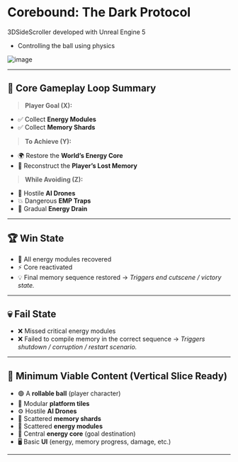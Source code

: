 # Corebound: The Dark Protocol

3DSideScroller developed with Unreal Engine 5

- Controlling the ball using physics

![image](https://github.com/user-attachments/assets/2a24b334-c36b-4c5b-bfdc-b609ac49a499)

---

## 🧠 Core Gameplay Loop Summary

> **Player Goal (X):**

* ✅ Collect **Energy Modules**
* ✅ Collect **Memory Shards**

> **To Achieve (Y):**

* 🌍 Restore the **World’s Energy Core**
* 🧠 Reconstruct the **Player’s Lost Memory**

> **While Avoiding (Z):**

* 🤖 Hostile **AI Drones**
* 💥 Dangerous **EMP Traps**
* 🔋 Gradual **Energy Drain**

---

## 🏆 Win State

* 🔧 All energy modules recovered
* ⚡ Core reactivated
* 💡 Final memory sequence restored
  → *Triggers end cutscene / victory state.*

---

## 💀 Fail State

* ❌ Missed critical energy modules
* ❌ Failed to compile memory in the correct sequence
  → *Triggers shutdown / corruption / restart scenario.*

---

## 🎯 Minimum Viable Content (Vertical Slice Ready)

* 🟢 A **rollable ball** (player character)
* 🧱 Modular **platform tiles**
* ⚙️ Hostile **AI Drones**
* 🧩 Scattered **memory shards**
* 🔋 Scattered **energy modules**
* 💠 Central **energy core** (goal destination)
* 🖥️ Basic **UI** (energy, memory progress, damage, etc.)

---
